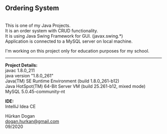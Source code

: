 <h2>Ordering System</h2><br>
This is one of my Java Projects.<br>
It is an order system with CRUD functionality.<br>
It is using Java Swing Framework for GUI. (javax.swing.*)<br>
Application is connected to a MySQL server on local machine.<br>

I'm working on this project only for education purposes for my school.
<hr>
<b>Project Details:</b><br>
javac 1.8.0_211<br>
java version "1.8.0_261"<br>
Java(TM) SE Runtime Environment (build 1.8.0_261-b12)<br>
Java HotSpot(TM) 64-Bit Server VM (build 25.261-b12, mixed mode)<br>
MySQL 5.0.45-community-nt

<b>IDE:</b><br> 
IntelliJ Idea CE

Hürkan Dogan<br>
dogan.hurkan@gmail.com<br>
09/2020